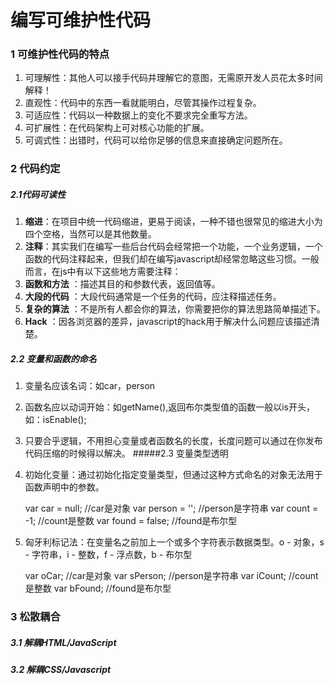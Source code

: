 # 编写可维护性代码

### 1 可维护性代码的特点
1. 可理解性：其他人可以接手代码并理解它的意图，无需原开发人员花太多时间解释！
1. 直观性：代码中的东西一看就能明白，尽管其操作过程复杂。
1. 可适应性：代码以一种数据上的变化不要求完全重写方法。
1. 可扩展性：在代码架构上可对核心功能的扩展。
1. 可调式性：出错时，代码可以给你足够的信息来直接确定问题所在。

### 2 代码约定
##### 2.1代码可读性
1. **缩进**：在项目中统一代码缩进，更易于阅读，一种不错也很常见的缩进大小为四个空格，当然可以是其他数量。
1. **注释**：其实我们在编写一些后台代码会经常把一个功能，一个业务逻辑，一个函数的代码注释起来，但我们却在编写javascript却经常忽略这些习惯。一般而言，在js中有以下这些地方需要注释：
1. **函数和方法** ：描述其目的和参数代表，返回值等。
1. **大段的代码** ：大段代码通常是一个任务的代码，应注释描述任务。
1. **复杂的算法** ：不是所有人都会你的算法，你需要把你的算法思路简单描述下。
1. **Hack** ：因各浏览器的差异，javascript的hack用于解决什么问题应该描述清楚。
##### 2.2 变量和函数的命名
1. 变量名应该名词：如car，person
1. 函数名应以动词开始：如getName(),返回布尔类型值的函数一般以is开头，如：isEnable();
1. 只要合乎逻辑，不用担心变量或者函数名的长度，长度问题可以通过在你发布代码压缩的时候得以解决。
#####2.3 变量类型透明
1. 初始化变量：通过初始化指定变量类型，但通过这种方式命名的对象无法用于函数声明中的参数。
    
	var car = null; //car是对象
    var person = ''; //person是字符串
    var count = -1; //count是整数
    var found = false; //found是布尔型

2. 匈牙利标记法：在变量名之前加上一个或多个字符表示数据类型。o - 对象，s - 字符串，i - 整数，f - 浮点数，b - 布尔型

	var oCar; //car是对象
	var sPerson; //person是字符串
	var iCount; //count是整数
	var bFound; //found是布尔型

### 3 松散耦合
##### 3.1 解耦HTML/JavaScript

##### 3.2 解耦CSS/Javascript